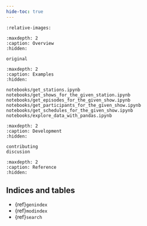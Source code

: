 ```yaml
---
hide-toc: true
---
```


```{include} ../../README.md
:relative-images:
```

```{toctree}
:maxdepth: 2
:caption: Overview
:hidden:

original
```

```{toctree}
:maxdepth: 2
:caption: Examples
:hidden:

notebooks/get_stations.ipynb
notebooks/get_shows_for_the_given_station.ipynb
notebooks/get_episodes_for_the_given_show.ipynb
notebooks/get_participants_for_the_given_show.ipynb
notebooks/get_schedules_for_the_given_show.ipynb
notebooks/explore_data_with_pandas.ipynb
```

```{toctree}
:maxdepth: 2
:caption: Development
:hidden:

contributing
discusion
```

```{toctree}
:maxdepth: 2
:caption: Reference
:hidden:

```
## Indices and tables

- {ref}`genindex`
- {ref}`modindex`
- {ref}`search`
